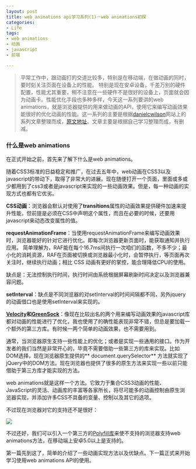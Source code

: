 ```yaml
---
layout: post
title: web animations api学习系列(1)－web animations初探
categories:
- Life
tags:
- web animations
- 动画
- javascript
- 前端

---
```


> 平常工作中，跟动画打的交道比较多，特别是在移动端，在做动画的同时，要时刻关注页面在设备上的性能。
特别是现在安卓设备，千差万别的硬件配置，性能尤其重要，稍不注意在一些硬件不是很好的设备上，页面就会因为动画卡。性能优化手段也多种多样，今天这一系列要讲的web animations，就是浏览器提供的用来做动画的API，使用它来编写动画效果能很好的优化动画的性能。这一系列的主要是根据[danielcwilson](http://danielcwilson.com/)网站上的系列文章整理而成，[原文地址](http://danielcwilson.com/blog/2015/09/animations-conclusion/)。文章主要是根据自己学习整理而成，有删减。

### 什么是web animations

在正式开始之前，首先来了解下什么是web animations。

随着CSS3标准的日益稳定和推广，在过去五年中，web动画在CSS3以及javascript的带动下，取得了非常大的进展。现在随便打开一个页面，里面或多或少都用到了css3或者是javascript来实现的一些动画效果。但是，每一种动画的实现方式也都有它优劣。

**CSS动画**：浏览器会默认对使用了**transitions**属性的动画效果提供硬件加速来提升性能，但前提是必须在CSS中声明这个属性，而且在必要的时候，还要用javascript来动态改变属性的值。

**requestAnimationFrame**：当使用requestAnimationFrame来编写动画效果时，浏览器能好的针对它进行优化。即每次浏览器更新页面时，能获取通知并执行应用。 简单理解为，RAF能在每个16.7ms间执行一次咱们的函数，不多不少；最小化的消耗资源，RAF在页面被切换或浏览器最小化时，会暂停执行，等页面再次关注时，继续执行动画；相比 CSS 动画有更好的掌控，能合理降低CPU的使用。

缺点是：无法控制执行时间，执行时间由系统根据屏幕刷新时间决定以及浏览器兼容问题。

**setInterval**：缺点是不同浏览器的对setInterval的时间间隔都不同，另外jquery的动画借口也是使用setInterval来实现的。

**[Velocity](http://julian.com/research/velocity/)**和**[GreenSock](http://greensock.com/)**：像现在比较出名的两个用来编写动画效果的javascript库都对动画的性能进行了优化，我也使用了的确性能表现非常不错，但总是要加载一个额外的第三方库。有时候一两个简单的动画效果，也不需要用到。

通常，当浏览器原生支持一些性能上的优化；或者是实现一些通用的接口。作为开发者的我们当然是非常开心的，毕竟不需要借助一些第三方的库来实现。比如DOM选择，现在浏览器原生提供的** document.querySelector** 方法就实现了jQuery中的DOM方法。现在浏览器也提供了很多的原生方法来实现一些以前只能借助于第三方库才能实现的方法。

web animations就是这样一个方法。它致力于集合CSS3动画的性能、JavaScript的灵活、动画库的丰富等各家所长，将尽可能多的动画控制由原生浏览器实现，并添加许多CSS不具备的变量、控制以及其它的选项。

不过现在浏览器对它的支持还不是很好：

![](http://ww4.sinaimg.cn/large/0060lm7Tgw1f5wscjz9noj30z50e941r.jpg)

不过还好，我们可以引入一个第三方的[Polyfill库](https://github.com/web-animations/web-animations-js)来使不支持的浏览器支持web animations方法，在移动端上安卓5.0以上是支持的。

第一篇先到这了，简单的介绍了一些动画实现方法以及优缺点。下一篇正式来开始学习使用web animations API的使用。







